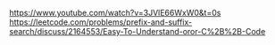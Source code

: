 https://www.youtube.com/watch?v=3JVlE66WxW0&t=0s
​
https://leetcode.com/problems/prefix-and-suffix-search/discuss/2164553/Easy-To-Understand-oror-C%2B%2B-Code
​
​